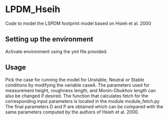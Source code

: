 # LPDM_Hseih
Code to model the LSPDM footprint model based on Hsieh et al. 2000

## Setting up the environment
Activate environment using the yml file provided. 

## Usage
Pick the case for running the model for Unstable, Neutral or Stable conditions by modifying the variable caseA.
The parameters used for measurement height, roughness length, and Monin-Obukhov length can also be changed if desired.
The function that calculates fetch for the corresponding input parameters is located in the module module_fetch.py
The final parameters D and P are obtained which can be compared with the same parameters computed by the authors of Hsieh et al. 2000.
